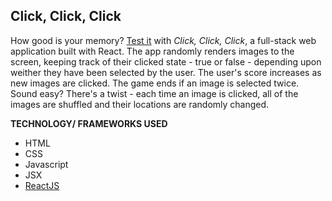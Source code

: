 ## Click, Click, Click

How good is your memory?   [Test it](https://jawilmer.github.io/ClickClickClick/) with _Click, Click, Click_, a full-stack web application built with React. The app randomly renders images to the screen, keeping track of their clicked state -  true or false - depending upon weither they have been selected by the user.   The user's score increases as new images are clicked.  The game ends if an image is selected twice.  Sound easy?  There's a twist - each time an image is clicked, all of the images are shuffled and their locations are randomly changed.   

**TECHNOLOGY/ FRAMEWORKS USED**

- HTML
- CSS
- Javascript
- JSX
- [ReactJS](https://reactjs.org/)





